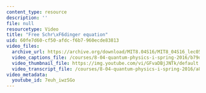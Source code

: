 ```yaml
---
content_type: resource
description: ''
file: null
resourcetype: Video
title: "Free Schr\xF6dinger equation"
uid: 60fe7d60-cf50-afdc-f6b7-960ecde83813
video_files:
  archive_url: https://archive.org/download/MIT8.04S16/MIT8_04S16_lec05_s2_300k.mp4
  video_captions_file: /courses/8-04-quantum-physics-i-spring-2016/b79dc67d95dc5350b56ac9437e0a1db9_7euh_iwzSGo.vtt
  video_thumbnail_file: https://img.youtube.com/vi/GFvaDBjJNTk/default.jpg
  video_transcript_file: /courses/8-04-quantum-physics-i-spring-2016/a8be9fae35af16675536f2a161b3b91a_7euh_iwzSGo.pdf
video_metadata:
  youtube_id: 7euh_iwzSGo
---
```

